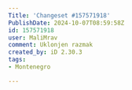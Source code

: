 ```yaml
---
Title: 'Changeset #157571918'
PublishDate: 2024-10-07T08:59:58Z
id: 157571918
user: MaliMrav
comment: Uklonjen razmak
created_by: iD 2.30.3
tags:
- Montenegro

---
```

